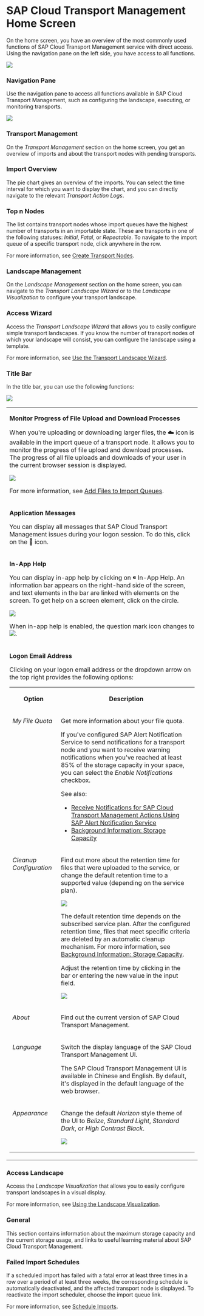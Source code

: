 <!-- loio9ac7880eddb14eeda89b800295bcf242 -->

<link rel="stylesheet" type="text/css" href="css/sap-icons.css"/>

# SAP Cloud Transport Management Home Screen

On the home screen, you have an overview of the most commonly used functions of SAP Cloud Transport Management service with direct access. Using the navigation pane on the left side, you have access to all functions.



![](images/Transport_Management_Service_Home_Screen_b22ecf3.png)



### Navigation Pane

Use the navigation pane to access all functions available in SAP Cloud Transport Management, such as configuring the landscape, executing, or monitoring transports.

![](images/Navigation_Pane_6b73f0c.png)



### Transport Management

On the *Transport Management* section on the home screen, you get an overview of imports and about the transport nodes with pending transports.



### Import Overview

The pie chart gives an overview of the imports. You can select the time interval for which you want to display the chart, and you can directly navigate to the relevant *Transport Action Logs*.



### Top n Nodes

The list contains transport nodes whose import queues have the highest number of transports in an importable state. These are transports in one of the following statuses: *Initial*, *Fatal*, or *Repeatable*. To navigate to the import queue of a specific transport node, click anywhere in the row.

For more information, see [Create Transport Nodes](20-configure-landscape/create-transport-nodes-f71a4d5.md).



### Landscape Management

On the *Landscape Management* section on the home screen, you can navigate to the *Transport Landscape Wizard* or to the *Landscape Visualization* to configure your transport landscape.



### Access Wizard

Access the *Transport Landscape Wizard* that allows you to easily configure simple transport landscapes. If you know the number of transport nodes of which your landscape will consist, you can configure the landscape using a template.

For more information, see [Use the Transport Landscape Wizard](20-configure-landscape/use-the-transport-landscape-wizard-f14192e.md).



### Title Bar

In the title bar, you can use the following functions:

![](images/TMS_Title_Bar_597f8e7.jpg)


<table>
<tr>
<td valign="top">

**Monitor Progress of File Upload and Download Processes**

When you're uploading or downloading larger files, the :cloud: icon is available in the import queue of a transport node. It allows you to monitor the progress of file upload and download processes. The progress of all file uploads and downloads of your user in the current browser session is displayed.

![](images/Upload_progress_Detail_802aede.png)

For more information, see [Add Files to Import Queues](30-using-import-queue/add-files-to-import-queues-c3c87cb.md).

</td>
</tr>
<tr>
<td valign="top">

**Application Messages**

You can display all messages that SAP Cloud Transport Management issues during your logon session. To do this, click on the :bell: icon.

</td>
</tr>
<tr>
<td valign="top">

**In-App Help**

You can display in-app help by clicking on <span class="SAP-icons-V5"></span> In-App Help. An information bar appears on the right-hand side of the screen, and text elements in the bar are linked with elements on the screen. To get help on a screen element, click on the circle.

![](images/WebAssistant_270bedf.png)

When in-app help is enabled, the question mark icon changes to ![](images/Web_Assistant_Enabled_114876c.jpg).

</td>
</tr>
<tr>
<td valign="top">

**Logon Email Address**

Clicking on your logon email address or the dropdown arrow on the top right provides the following options:


<table>
<tr>
<th valign="top">

Option

</th>
<th valign="top">

Description

</th>
</tr>
<tr>
<td valign="top">

*My File Quota*

</td>
<td valign="top">

Get more information about your file quota.

If you've configured SAP Alert Notification Service to send notifications for a transport node and you want to receive warning notifications when you've reached at least 85% of the storage capacity in your space, you can select the *Enable Notifications* checkbox.

See also:

-   [Receive Notifications for SAP Cloud Transport Management Actions Using SAP Alert Notification Service](receive-notifications-for-sap-cloud-transport-management-actions-using-sap-alert-notifica-95d4fc7.md)
-   [Background Information: Storage Capacity](50-administration/background-information-storage-capacity-e8d5187.md)



</td>
</tr>
<tr>
<td valign="top">

*Cleanup Configuration*

</td>
<td valign="top">

Find out more about the retention time for files that were uploaded to the service, or change the default retention time to a supported value \(depending on the service plan\).

![](images/File_Retention_Time_in_Menu_2b7d252.png)

The default retention time depends on the subscribed service plan. After the configured retention time, files that meet specific criteria are deleted by an automatic cleanup mechanism. For more information, see [Background Information: Storage Capacity](50-administration/background-information-storage-capacity-e8d5187.md).

Adjust the retention time by clicking in the bar or entering the new value in the input field.

![](images/File_Retention_Time_Dialog_2daeec3.png)

</td>
</tr>
<tr>
<td valign="top">

*About*

</td>
<td valign="top">

Find out the current version of SAP Cloud Transport Management.

</td>
</tr>
<tr>
<td valign="top">

*Language*

</td>
<td valign="top">

Switch the display language of the SAP Cloud Transport Management UI.

The SAP Cloud Transport Management UI is available in Chinese and English. By default, it's displayed in the default language of the web browser.

</td>
</tr>
<tr>
<td valign="top">

*Appearance*

</td>
<td valign="top">

Change the default *Horizon* style theme of the UI to *Belize*, *Standard Light*, *Standard Dark*, or *High Contrast Black*.

![](images/About_Transport_Management_Service_b7c2256.png)

</td>
</tr>
</table>



</td>
</tr>
</table>



### Access Landscape

Access the *Landscape Visualization* that allows you to easily configure transport landscapes in a visual display.

For more information, see [Using the Landscape Visualization](using-the-landscape-visualization-9fea4f2.md).



### General

This section contains information about the maximum storage capacity and the current storage usage, and links to useful learning material about SAP Cloud Transport Management.



### Failed Import Schedules

If a scheduled import has failed with a fatal error at least three times in a row over a period of at least three weeks, the corresponding schedule is automatically deactivated, and the affected transport node is displayed. To reactivate the import scheduler, choose the import queue link.

For more information, see [Schedule Imports](30-using-import-queue/schedule-imports-110a7a4.md).

